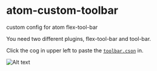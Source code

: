 # atom-custom-toolbar
custom config for atom flex-tool-bar

You need two different plugins, flex-tool-bar and tool-bar. 

Click the cog in upper left to paste the [`toolbar.cson`](https://raw.githubusercontent.com/n2geoff/atom-custom-toolbar/master/toolbar.cson) in. 

![Alt text](https://monosnap.com/file/JrW5oOFQrNYVaBC7l9UvovaLadssd1.png)
